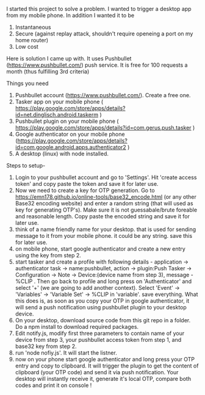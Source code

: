 I started this project to solve a problem. I wanted to trigger a desktop app from my mobile phone. In addition I wanted it to be
1) Instantaneous
2) Secure (against replay attack, shouldn't require openeing a port on my home router)
3) Low cost

Here is solution I came up with. It uses Pushbullet (https://www.pushbullet.com/) push service. It is free for 100 requests a month (thus fulfilling 3rd criteria)

Things you need
1) Pushbullet account (https://www.pushbullet.com/). Create a free one.
2) Tasker app on your mobile phone ( https://play.google.com/store/apps/details?id=net.dinglisch.android.taskerm )
3) Pushbullet plugin on your mobile phone ( https://play.google.com/store/apps/details?id=com.gerus.push.tasker ) 
4) Google authenticator on your mobile phone (https://play.google.com/store/apps/details?id=com.google.android.apps.authenticator2 ) 
4) A desktop (linux) with node installed.

Steps to setup-
1) Login to your pushbullet account and go to 'Settings'. Hit 'create access token' and copy paste the token and save it for later use.
2) Now we need to create a key for OTP generation. Go to https://emn178.github.io/online-tools/base32_encode.html (or any other Base32 encoding website) and enter a random string (that will used as key for generating OTP's). Make sure it is not guessabale/brute foreable and reasonable length. Copy paste the encoded string and save it for later use.
3) think of a name friendly name for your desktop. that is used for sending message to it from your mobile phone. it could be any string. save this for later use.
4) on mobile phone, start google authenticator and create a new entry using the key from step 2.
5) start tasker and create a profile with following details - 
 application -> authenticator
 task -> name:pushbullet, action -> plugin:Push Tasker -> Configuration -> Note -> Device:(device name from step 3), message - %CLIP .
 Then go back to profile and long press on 'Authenticator' and select '+' (we are going to add another context). Select 'Event' -> 'Variables' -> 'Variable Set' -> %CLIP in 'variable'. save everything.
 What this does is, as soon as you copy your OTP in google authenticator, it will send a push notification using pushbullet plugin to your desktop device.
6) On your desktop, download source code from this git repo in a folder. Do a npm install to download required packages. 
7) Edit notify.js, modify first three parameters to contain name of your device from step 3, your pushbullet access token from step 1, and base32 key from step 2.
8) run 'node nofiy.js'. It will start the listner. 
9) now on your phone start google authenticator and long press your OTP entry and copy to clipboard. It will trigger the plugin to get the content of clipboard (your OTP code) and send it via push notification. Your desktop will instantly receive it, generate it's local OTP, compare both codes and print it on console !
